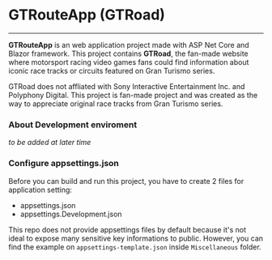 # GTRouteApp (GTRoad)
---
**GTRouteApp** is an web application project made with ASP Net Core and Blazor framework. This project contains **GTRoad**, the fan-made website where motorsport racing video games fans could find information about iconic race tracks or circuits featured on Gran Turismo series.

GTRoad does not affliated with Sony Interactive Entertainment Inc. and Polyphony Digital. This project is fan-made project and was created as the way to appreciate original race tracks from Gran Turismo series.

### About Development enviroment
*to be added at later time*

### Configure appsettings.json
Before you can build and run this project, you have to create 2 files for application setting:
- appsettings.json
- appsettings.Development.json

This repo does not provide appsettings files by default because it's not ideal to expose many sensitive key informations to public. However, you can find the example on `appsettings-template.json` inside `Miscellaneous` folder.